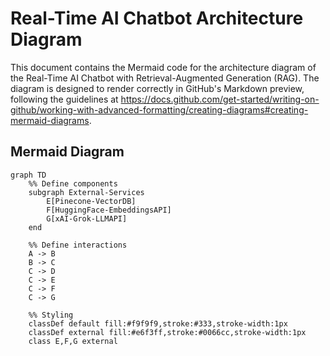 # Real-Time AI Chatbot Architecture Diagram

This document contains the Mermaid code for the architecture diagram of the Real-Time AI Chatbot with Retrieval-Augmented Generation (RAG). The diagram is designed to render correctly in GitHub's Markdown preview, following the guidelines at https://docs.github.com/get-started/writing-on-github/working-with-advanced-formatting/creating-diagrams#creating-mermaid-diagrams.

## Mermaid Diagram

```mermaid
graph TD
    %% Define components
    subgraph External-Services
        E[Pinecone-VectorDB]
        F[HuggingFace-EmbeddingsAPI]
        G[xAI-Grok-LLMAPI]
    end

    %% Define interactions
    A -> B
    B -> C
    C -> D
    C -> E
    C -> F
    C -> G

    %% Styling
    classDef default fill:#f9f9f9,stroke:#333,stroke-width:1px
    classDef external fill:#e6f3ff,stroke:#0066cc,stroke-width:1px
    class E,F,G external
```
